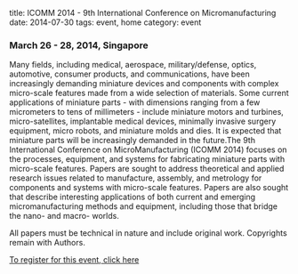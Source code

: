 title: ICOMM 2014 - 9th International Conference on Micromanufacturing
date: 2014-07-30 
tags: event, home
category: event

### March 26 - 28, 2014, Singapore


Many fields, including medical, aerospace, military/defense, optics, automotive, consumer products, and communications, have been increasingly demanding miniature devices and components with complex micro-scale features made from a wide selection of materials. Some current applications of miniature parts - with dimensions ranging from a few micrometers to tens of millimeters - include miniature motors and turbines, micro-satellites, implantable medical devices, minimally invasive surgery equipment, micro robots, and miniature molds and dies. It is expected that miniature parts will be increasingly demanded in the future.The 9th International Conference on MicroManufacturing (ICOMM 2014) focuses on the processes, equipment, and systems for fabricating miniature parts with micro-scale features. Papers are sought to address theoretical and applied research issues related to manufacture, assembly, and metrology for components and systems with micro-scale features. Papers are also sought that describe interesting applications of both current and emerging micromanufacturing methods and equipment, including those that bridge the nano- and macro- worlds.

All papers must be technical in nature and include original work. Copyrights remain with Authors.

[To register for this event, click here]( http://i2m2.northwestern.edu/content/I2M2-ICOMM_Conference.php)